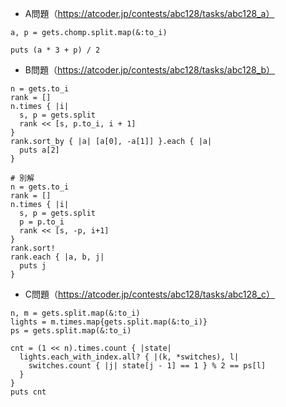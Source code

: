 - A問題（https://atcoder.jp/contests/abc128/tasks/abc128_a）

```
a, p = gets.chomp.split.map(&:to_i)

puts (a * 3 + p) / 2
```

- B問題（https://atcoder.jp/contests/abc128/tasks/abc128_b）
```
n = gets.to_i
rank = []
n.times { |i|
  s, p = gets.split
  rank << [s, p.to_i, i + 1]
}
rank.sort_by { |a| [a[0], -a[1]] }.each { |a|
  puts a[2]
}

# 別解
n = gets.to_i
rank = []
n.times { |i|
  s, p = gets.split
  p = p.to_i
  rank << [s, -p, i+1]
}
rank.sort!
rank.each { |a, b, j|
  puts j
}
```

- C問題（https://atcoder.jp/contests/abc128/tasks/abc128_c）
```
n, m = gets.split.map(&:to_i)
lights = m.times.map{gets.split.map(&:to_i)}
ps = gets.split.map(&:to_i)

cnt = (1 << n).times.count { |state|
  lights.each_with_index.all? { |(k, *switches), l|
    switches.count { |j| state[j - 1] == 1 } % 2 == ps[l]
  }
}
puts cnt
```
